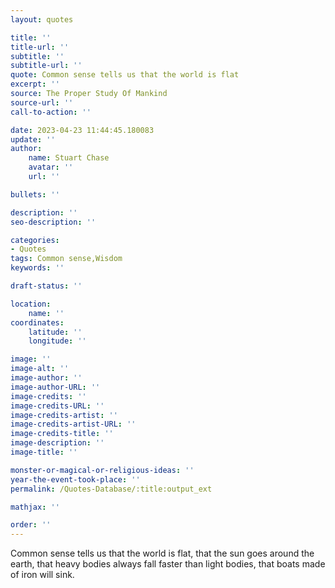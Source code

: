 ```yaml
---
layout: quotes

title: ''
title-url: ''
subtitle: ''
subtitle-url: ''
quote: Common sense tells us that the world is flat
excerpt: ''
source: The Proper Study Of Mankind
source-url: ''
call-to-action: ''

date: 2023-04-23 11:44:45.180083
update: ''
author:
    name: Stuart Chase
    avatar: ''
    url: ''

bullets: ''

description: ''
seo-description: ''

categories:
- Quotes
tags: Common sense,Wisdom
keywords: ''

draft-status: ''

location:
    name: ''
coordinates:
    latitude: ''
    longitude: ''

image: ''
image-alt: ''
image-author: ''
image-author-URL: ''
image-credits: ''
image-credits-URL: ''
image-credits-artist: ''
image-credits-artist-URL: ''
image-credits-title: ''
image-description: ''
image-title: ''

monster-or-magical-or-religious-ideas: ''
year-the-event-took-place: ''
permalink: /Quotes-Database/:title:output_ext

mathjax: ''

order: ''
---
```

Common sense tells us that the world is flat, that the sun goes around the earth, that heavy bodies always fall faster than light bodies, that boats made of iron will sink.